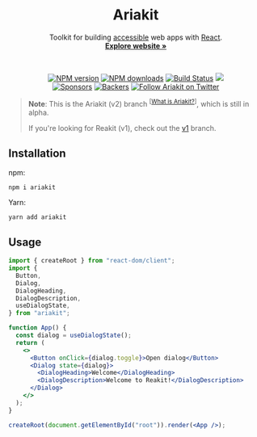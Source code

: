 <h1 align="center">Ariakit</h1>

<p align="center">
  Toolkit for building <a href="https://ariakit.org/guide/accessibility">accessible</a> web apps with <a href="https://reactjs.org">React</a>.
  <br>
  <a href="https://ariakit.org"><strong>Explore website »</strong></a>
</p>

<br>

<p align="center">
  <a href="https://npmjs.org/package/ariakit"><img alt="NPM version" src="https://img.shields.io/npm/v/ariakit.svg" /></a>
  <a href="https://npmjs.org/package/ariakit"><img alt="NPM downloads" src="https://img.shields.io/npm/dm/ariakit.svg"></a>
  <a href="https://github.com/ariakit/ariakit/actions"><img alt="Build Status" src="https://github.com/ariakit/ariakit/workflows/ci/badge.svg?event=push&branch=main" /></a>
  <a href="https://codecov.io/gh/ariakit/ariakit"><img src="https://codecov.io/gh/ariakit/ariakit/branch/main/graph/badge.svg" /></a><br>
  <a href="https://opencollective.com/ariakit"><img alt="Sponsors" src="https://opencollective.com/ariakit/sponsor/badge.svg?label=sponsors" /></a>
  <a href="https://opencollective.com/ariakit"><img alt="Backers" src="https://opencollective.com/ariakit/backer/badge.svg?label=backers" /></a>
  <a href="https://twitter.com/ariakitjs">
    <img alt="Follow Ariakit on Twitter" src="https://img.shields.io/twitter/follow/ariakitjs.svg"></a>
</p>

> **Note**: This is the Ariakit (v2) branch <sup>[<a href="https://gist.github.com/diegohaz/bc07491aee61a5f2469574b38c5c1aa0">What is Ariakit?</a>]</sup>, which is still in alpha.
> 
> If you're looking for Reakit (v1), check out the [v1](https://github.com/ariakit/ariakit/tree/v1) branch.

## Installation

npm:

```
npm i ariakit
```

Yarn:

```
yarn add ariakit
```

## Usage

```jsx
import { createRoot } from "react-dom/client";
import {
  Button,
  Dialog,
  DialogHeading,
  DialogDescription,
  useDialogState,
} from "ariakit";

function App() {
  const dialog = useDialogState();
  return (
    <>
      <Button onClick={dialog.toggle}>Open dialog</Button>
      <Dialog state={dialog}>
        <DialogHeading>Welcome</DialogHeading>
        <DialogDescription>Welcome to Reakit!</DialogDescription>
      </Dialog>
    </>
  );
}

createRoot(document.getElementById("root")).render(<App />);
```
